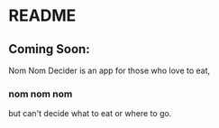 # README

## Coming Soon:

Nom Nom Decider is an app for those who love to eat, 

### nom nom nom

but can't decide what to eat or where to go. 

